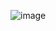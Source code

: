 ![image](https://github.com/windowschips/windowschips/assets/137562618/6a84d9f0-368e-4775-acce-0f65476ec650)
